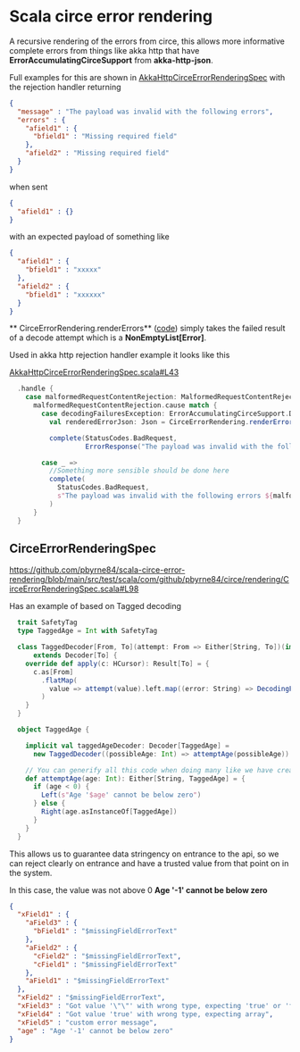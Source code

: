 # Scala circe error rendering

A recursive rendering of the errors from circe, this allows more informative complete errors from things like akka http
that have **ErrorAccumulatingCirceSupport** from **akka-http-json**.

Full examples for this are shown in [AkkaHttpCirceErrorRenderingSpec](https://github.com/pbyrne84/scala-circe-error-rendering/blob/main/src/test/scala/com/github/pbyrne84/circe/rendering/AkkaHttpCirceErrorRenderingSpec.scala) with the rejection handler returning


```json
{
  "message" : "The payload was invalid with the following errors",
  "errors" : {
    "afield1" : {
      "bfield1" : "Missing required field"
    },
    "afield2" : "Missing required field"
  }
}
```

when sent 

```json
{
  "afield1" : {}
}
```

with an expected payload of something like

```json
{
  "afield1" : {
    "bfield1" : "xxxxx" 
  },
  "afield2" : {
    "bfield1" : "xxxxxx"
  }
}
```



** CirceErrorRendering.renderErrors** ([code](https://github.com/pbyrne84/scala-circe-error-rendering/blob/main/src/main/scala/com/github/pbyrne84/circe/rendering/CirceErrorRendering.scala)) simply takes the failed result of a decode attempt which is a **NonEmptyList[Error]**.

Used in akka http rejection handler example it looks like this

[AkkaHttpCirceErrorRenderingSpec.scala#L43](https://github.com/pbyrne84/scala-circe-error-rendering/blob/c300c414cde00b3ee5bc8778ef38df1fce095a90/src/test/scala/com/github/pbyrne84/circe/rendering/AkkaHttpCirceErrorRenderingSpec.scala#L43)

```scala
  .handle {
    case malformedRequestContentRejection: MalformedRequestContentRejection =>
      malformedRequestContentRejection.cause match {
        case decodingFailuresException: ErrorAccumulatingCirceSupport.DecodingFailures =>
          val renderedErrorJson: Json = CirceErrorRendering.renderErrors(decodingFailuresException.failures)

          complete(StatusCodes.BadRequest,
                   ErrorResponse("The payload was invalid with the following errors", renderedErrorJson))

        case _ =>
          //Something more sensible should be done here
          complete(
            StatusCodes.BadRequest,
            s"The payload was invalid with the following errors ${malformedRequestContentRejection.toString}"
          )
      }
  }
```

## CirceErrorRenderingSpec

<https://github.com/pbyrne84/scala-circe-error-rendering/blob/main/src/test/scala/com/github/pbyrne84/circe/rendering/CirceErrorRenderingSpec.scala#L98>

Has an example of based on Tagged decoding

```scala 
  trait SafetyTag
  type TaggedAge = Int with SafetyTag

  class TaggedDecoder[From, To](attempt: From => Either[String, To])(implicit aDecoder: Decoder[From])
      extends Decoder[To] {
    override def apply(c: HCursor): Result[To] = {
      c.as[From]
        .flatMap(
          value => attempt(value).left.map((error: String) => DecodingFailure(CustomReason(error), c))
        )
    }
  }

  object TaggedAge {

    implicit val taggedAgeDecoder: Decoder[TaggedAge] =
      new TaggedDecoder((possibleAge: Int) => attemptAge(possibleAge))

    // You can generify all this code when doing many like we have created a generified decoder
    def attemptAge(age: Int): Either[String, TaggedAge] = {
      if (age < 0) {
        Left(s"Age '$age' cannot be below zero")
      } else {
        Right(age.asInstanceOf[TaggedAge])
      }
    }
  }
```

This allows us to guarantee data stringency on entrance to the api, so we can reject clearly on entrance
and have a trusted value from that point on in the system.


In this case, the value was not above 0 **Age '-1' cannot be below zero**

```json
{
  "xField1" : {
    "aField3" : {
      "bField1" : "$missingFieldErrorText"
    },
    "aField2" : {
      "cField2" : "$missingFieldErrorText",
      "cField1" : "$missingFieldErrorText"
    },
    "aField1" : "$missingFieldErrorText"
  },
  "xField2" : "$missingFieldErrorText",
  "xField3" : "Got value '\"\"' with wrong type, expecting 'true' or 'false'",
  "xField4" : "Got value 'true' with wrong type, expecting array",
  "xField5" : "custom error message",
  "age" : "Age '-1' cannot be below zero"
}
```